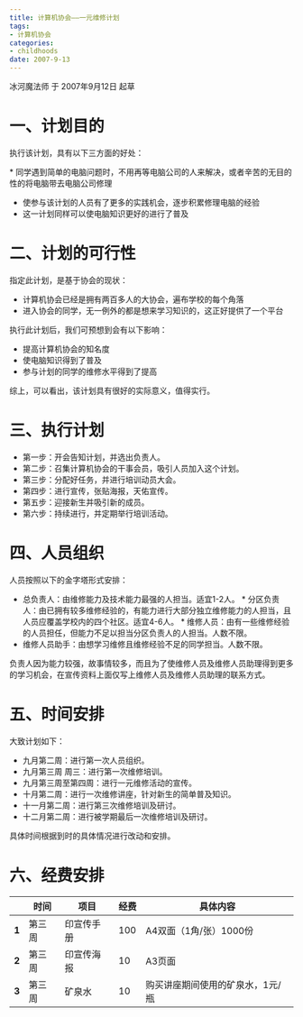 ```yaml
---
title: 计算机协会——一元维修计划
tags:
- 计算机协会
categories:
- childhoods
date: 2007-9-13
---
```


冰河魔法师 于 2007年9月12日 起草

一、计划目的
====================

执行该计划，具有以下三方面的好处：

* 同学遇到简单的电脑问题时，不用再等电脑公司的人来解决，或者辛苦的无目的性的将电脑带去电脑公司修理
* 使参与该计划的人员有了更多的实践机会，逐步积累修理电脑的经验
* 这一计划同样可以使电脑知识更好的进行了普及

二、计划的可行性
========================

指定此计划，是基于协会的现状：

* 计算机协会已经是拥有两百多人的大协会，遍布学校的每个角落
* 进入协会的同学，无一例外的都是想来学习知识的，这正好提供了一个平台

执行此计划后，我们可预想到会有以下影响：

* 提高计算机协会的知名度
* 使电脑知识得到了普及
* 参与计划的同学的维修水平得到了提高

综上，可以看出，该计划具有很好的实际意义，值得实行。

三、执行计划
====================

* 第一步：开会告知计划，并选出负责人。
* 第二步：召集计算机协会的干事会员，吸引人员加入这个计划。
* 第三步：分配好任务，并进行培训动员大会。
* 第四步：进行宣传，张贴海报，天佑宣传。
* 第五步：迎接新生并吸引新的成员。
* 第六步：持续进行，并定期举行培训活动。

四、人员组织
====================

人员按照以下的金字塔形式安排：

* 总负责人：由维修能力及技术能力最强的人担当。适宜1-2人。
* 分区负责人：由已拥有较多维修经验的，有能力进行大部分独立维修能力的人担当，且人员应覆盖学校内的四个社区。适宜4-6人。
* 维修人员：由有一些维修经验的人员担任，但能力不足以担当分区负责人的人担当。人数不限。
* 维修人员助手：由想学习维修且维修经验不足的同学担当。人数不限。

负责人因为能力较强，故事情较多，而且为了使维修人员及维修人员助理得到更多的学习机会，在宣传资料上面仅写上维修人员及维修人员助理的联系方式。

五、时间安排
====================

大致计划如下：

* 九月第二周：进行第一次人员组织。
* 九月第三周 周三：进行第一次维修培训。
* 九月第三周至第四周：进行一元维修活动的宣传。
* 十月第二周：进行一次维修讲座，针对新生的简单普及知识。
* 十一月第二周：进行第三次维修培训及研讨。
* 十二月第二周：进行被学期最后一次维修培训及研讨。

具体时间根据到时的具体情况进行改动和安排。

六、经费安排
====================

|       | **时间** | **项目**   | **经费** | **具体内容**                     |
| ---   | ---      | ---        | ---      | ---                              |
| **1** | 第三周   | 印宣传手册 | 100      | A4双面（1角/张）1000份           |
| **2** | 第三周   | 印宣传海报 | 10       | A3页面                           |
| **3** | 第三周   | 矿泉水     | 10       | 购买讲座期间使用的矿泉水，1元/瓶 |
